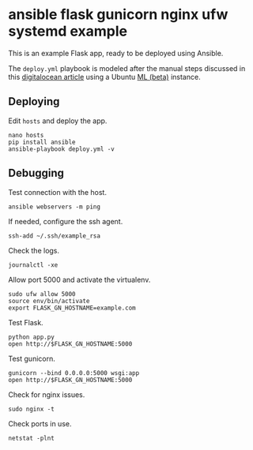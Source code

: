 # ansible flask gunicorn nginx ufw systemd example

This is an example Flask app, ready to be deployed using Ansible.

The `deploy.yml` playbook is modeled after the manual steps discussed in this [digitalocean article](https://www.digitalocean.com/community/tutorials/how-to-serve-flask-applications-with-gunicorn-and-nginx-on-ubuntu-16-04) using a Ubuntu [ML (beta)](https://www.digitalocean.com/community/tutorials/how-to-use-the-machine-learning-one-click-install-image-on-digitalocean) instance.

## Deploying

Edit `hosts` and deploy the app.
```
nano hosts
pip install ansible
ansible-playbook deploy.yml -v
```

## Debugging

Test connection with the host.
```
ansible webservers -m ping
```

If needed, configure the ssh agent.
```
ssh-add ~/.ssh/example_rsa
```

Check the logs.
```
journalctl -xe
```

Allow port 5000 and activate the virtualenv.
```
sudo ufw allow 5000
source env/bin/activate
export FLASK_GN_HOSTNAME=example.com
```

Test Flask.
```
python app.py
open http://$FLASK_GN_HOSTNAME:5000
```

Test gunicorn.
```
gunicorn --bind 0.0.0.0:5000 wsgi:app
open http://$FLASK_GN_HOSTNAME:5000
```

Check for nginx issues.
```
sudo nginx -t
```

Check ports in use.
```
netstat -plnt
```
